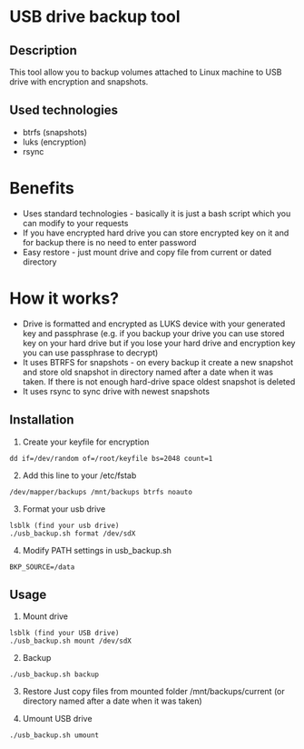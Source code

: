 # USB drive backup tool

## Description

This tool allow you to backup volumes attached to Linux machine to USB drive with encryption and snapshots.

## Used technologies
* btrfs (snapshots)
* luks (encryption)
* rsync

# Benefits
* Uses standard technologies - basically it is just a bash script which you can modify to your requests
* If you have encrypted hard drive you can store encrypted key on it and for backup there is no need to enter password
* Easy restore - just mount drive and copy file from current or dated directory

# How it works?
* Drive is formatted and encrypted as LUKS device with your generated key and passphrase (e.g. if you backup your drive you can use stored key on your hard drive but if you lose your hard drive and encryption key you can use passphrase to decrypt)
* It uses BTRFS for snapshots - on every backup it create a new snapshot and store old snapshot in directory named after a date when it was taken. If there is not enough hard-drive space oldest snapshot is deleted
* It uses rsync to sync drive with newest snapshots

## Installation
1. Create your keyfile for encryption
~~~~
dd if=/dev/random of=/root/keyfile bs=2048 count=1
~~~~

2. Add this line to your /etc/fstab
~~~~
/dev/mapper/backups /mnt/backups btrfs noauto
~~~~

3. Format your usb drive
~~~~
lsblk (find your usb drive)
./usb_backup.sh format /dev/sdX
~~~~

4. Modify PATH settings in usb_backup.sh
~~~~
BKP_SOURCE=/data
~~~~

## Usage

1. Mount drive
~~~~
lsblk (find your USB drive)
./usb_backup.sh mount /dev/sdX
~~~~

2. Backup
~~~~
./usb_backup.sh backup
~~~~

3. Restore
Just copy files from mounted folder /mnt/backups/current (or directory named after a date when it was taken)

4. Umount USB drive
~~~~
./usb_backup.sh umount
~~~~
